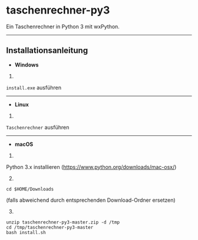 # taschenrechner-py3
Ein Taschenrechner in Python 3 mit wxPython.
***
## Installationsanleitung
- **Windows**

1.

`install.exe` ausführen
***
- **Linux**

1.

`Taschenrechner` ausführen
***
- **macOS**

1.

Python 3.x installieren (https://www.python.org/downloads/mac-osx/)

2.
```shell
cd $HOME/Downloads
```
(falls abweichend durch entsprechenden Download-Ordner ersetzen)

3.
```shell
unzip taschenrechner-py3-master.zip -d /tmp
cd /tmp/taschenrechner-py3-master
bash install.sh
```

